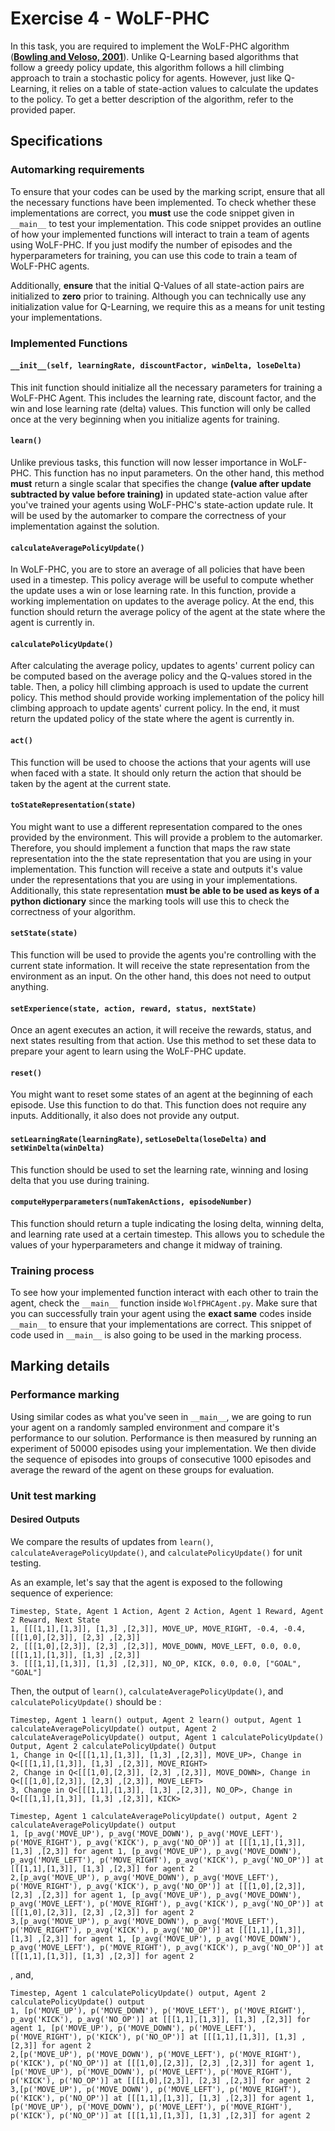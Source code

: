 # Exercise 4  - WoLF-PHC

In this task, you are required to implement the WoLF-PHC algorithm ([**Bowling and Veloso, 2001**](http://www.cs.cmu.edu/~mmv/papers/01ijcai-mike.pdf)). Unlike Q-Learning based algorithms that follow a greedy policy update, this algorithm follows a hill climbing approach to train a stochastic policy for agents. However, just like Q-Learning, it relies on a table of state-action values to calculate the updates to the policy. To get a better description of the algorithm, refer to the provided paper.

## Specifications
### Automarking requirements
To ensure that your codes can be used by the marking script, ensure that all the necessary functions have been implemented. To check whether these implementations are correct, you **must** use the code snippet given in `__main__` to test your implementation. This code snippet provides an outline of how your implemented functions will interact to train a team of agents using WoLF-PHC. If you just modify the number of episodes and the hyperparameters for training, you can use this code to train a team of WoLF-PHC agents.

Additionally, **ensure** that the initial Q-Values of all state-action pairs are initialized to **zero** prior to training. Although you can technically use any initialization value for Q-Learning, we require this as a means for unit testing your implementations.

### Implemented Functions
#### `__init__(self, learningRate, discountFactor, winDelta, loseDelta)`
This init function should initialize all the necessary parameters for training a WoLF-PHC Agent. This includes the learning rate, discount factor, and the win and lose learning rate (delta) values. This function will only be called once at the very beginning when you initialize agents for training.

#### `learn()`
Unlike previous tasks, this function will now lesser importance in WoLF-PHC. This function has no input parameters. On the other hand, this method **must** return a single scalar that specifies the change **(value after update subtracted by value before training)** in updated state-action value after you've trained your agents using WoLF-PHC's state-action update rule. It will be used by the automarker to compare the correctness of your implementation against the solution.

#### `calculateAveragePolicyUpdate()`
In WoLF-PHC, you are to store an average of all policies that have been used in a timestep. This policy average will be useful to compute whether the update uses a win or lose learning rate. In this function, provide a working implementation on updates to the average policy. At the end, this function should return the average policy of the agent at the state where the agent is currently in.

#### `calculatePolicyUpdate()`
After calculating the average policy, updates to agents' current policy can be computed based on the average policy and the Q-values stored in the table. Then, a policy hill climbing approach is used to update the current policy. This method should provide working implementation of the policy hill climbing approach to update agents' current policy. In the end, it must return the updated policy of the state where the agent is currently in.

#### `act()`
This function will be used to choose the actions that your agents will use when faced with a state. It should only return the action that should be taken by the agent at the current state.

#### `toStateRepresentation(state)`
You might want to use a different representation compared to the ones provided by the environment. This will provide a problem to the automarker. Therefore, you should implement a function that maps the raw state representation into the the state representation that you are using in your implementation. This function will receive a state and outputs it's value under the representations that you are using in your implementations. Additionally, this state representation **must be able to be used as keys of a python dictionary** since the marking tools will use this to check the correctness of your algorithm.

#### `setState(state)`
This function will be used to provide the agents you're controlling with the current state information. It will receive the state representation from the environment as an input. On the other hand, this does not need to output anything.

#### `setExperience(state, action, reward, status, nextState)`
Once an agent executes an action, it will receive the rewards, status, and next states resulting from that action. Use this method to set these data to prepare your agent to learn using the WoLF-PHC update.

#### `reset()`
You might want to reset some states of an agent at the beginning of each episode. Use this function to do that. This function does not require any inputs. Additionally, it also does not provide any output.

#### `setLearningRate(learningRate)`, `setLoseDelta(loseDelta)` and `setWinDelta(winDelta)`
This function should be used to set the learning rate, winning and losing delta that you use during training. 

#### `computeHyperparameters(numTakenActions, episodeNumber)`
This function should return a tuple indicating the losing delta, winning delta, and learning rate used at a certain timestep. This allows you to schedule the values of your hyperparameters and change it midway of training.

### Training process
To see how your implemented function interact with each other to train the agent, check the `__main__` function inside `WolfPHCAgent.py`. Make sure that you can successfully train your agent using the **exact same** codes inside `__main__` to ensure that your implementations are correct. This snippet of code used in `__main__` is also going to be used in the marking process.

## Marking details
### Performance marking
Using similar codes as what you've seen in `__main__`, we are going to run your agent on a randomly sampled environment and compare it's performance to our solution. Performance is then measured by running an experiment of 50000 episodes using your implementation. We then divide the sequence of episodes into groups of consecutive 1000 episodes and average the reward of the agent on these groups for evaluation. 

### Unit test marking
#### Desired Outputs
We compare the results of updates from `learn()`, `calculateAveragePolicyUpdate()`, and `calculatePolicyUpdate()` for unit testing.

As an example, let's say that the agent is exposed to the following sequence of experience:
```
Timestep, State, Agent 1 Action, Agent 2 Action, Agent 1 Reward, Agent 2 Reward, Next State
1, [[[1,1],[1,3]], [1,3] ,[2,3]], MOVE_UP, MOVE_RIGHT, -0.4, -0.4, [[[1,0],[2,3]], [2,3] ,[2,3]]
2, [[[1,0],[2,3]], [2,3] ,[2,3]], MOVE_DOWN, MOVE_LEFT, 0.0, 0.0, [[[1,1],[1,3]], [1,3] ,[2,3]]
3. [[[1,1],[1,3]], [1,3] ,[2,3]], NO_OP, KICK, 0.0, 0.0, ["GOAL", "GOAL"]
```

Then, the output of `learn()`, `calculateAveragePolicyUpdate()`, and `calculatePolicyUpdate()` should be :
```
Timestep, Agent 1 learn() output, Agent 2 learn() output, Agent 1 calculateAveragePolicyUpdate() output, Agent 2 calculateAveragePolicyUpdate() output, Agent 1 calculatePolicyUpdate() Output, Agent 2 calculatePolicyUpdate() Output
1, Change in Q<[[[1,1],[1,3]], [1,3] ,[2,3]], MOVE_UP>, Change in Q<[[[1,1],[1,3]], [1,3] ,[2,3]], MOVE_RIGHT> 
2, Change in Q<[[[1,0],[2,3]], [2,3] ,[2,3]], MOVE_DOWN>, Change in Q<[[[1,0],[2,3]], [2,3] ,[2,3]], MOVE_LEFT> 
3, Change in Q<[[[1,1],[1,3]], [1,3] ,[2,3]], NO_OP>, Change in Q<[[[1,1],[1,3]], [1,3] ,[2,3]], KICK> 
```

```
Timestep, Agent 1 calculateAveragePolicyUpdate() output, Agent 2 calculateAveragePolicyUpdate() output
1, [p_avg('MOVE_UP'), p_avg('MOVE_DOWN'), p_avg('MOVE_LEFT'), p('MOVE_RIGHT'), p_avg('KICK'), p_avg('NO_OP')] at [[[1,1],[1,3]], [1,3] ,[2,3]] for agent 1, [p_avg('MOVE_UP'), p_avg('MOVE_DOWN'), p_avg('MOVE_LEFT'), p('MOVE_RIGHT'), p_avg('KICK'), p_avg('NO_OP')] at [[[1,1],[1,3]], [1,3] ,[2,3]] for agent 2
2,[p_avg('MOVE_UP'), p_avg('MOVE_DOWN'), p_avg('MOVE_LEFT'), p('MOVE_RIGHT'), p_avg('KICK'), p_avg('NO_OP')] at [[[1,0],[2,3]], [2,3] ,[2,3]] for agent 1, [p_avg('MOVE_UP'), p_avg('MOVE_DOWN'), p_avg('MOVE_LEFT'), p('MOVE_RIGHT'), p_avg('KICK'), p_avg('NO_OP')] at [[[1,0],[2,3]], [2,3] ,[2,3]] for agent 2
3,[p_avg('MOVE_UP'), p_avg('MOVE_DOWN'), p_avg('MOVE_LEFT'), p('MOVE_RIGHT'), p_avg('KICK'), p_avg('NO_OP')] at [[[1,1],[1,3]], [1,3] ,[2,3]] for agent 1, [p_avg('MOVE_UP'), p_avg('MOVE_DOWN'), p_avg('MOVE_LEFT'), p('MOVE_RIGHT'), p_avg('KICK'), p_avg('NO_OP')] at [[[1,1],[1,3]], [1,3] ,[2,3]] for agent 2
```
, and,
```
Timestep, Agent 1 calculatePolicyUpdate() output, Agent 2 calculatePolicyUpdate() output
1, [p('MOVE_UP'), p('MOVE_DOWN'), p('MOVE_LEFT'), p('MOVE_RIGHT'), p_avg('KICK'), p_avg('NO_OP')] at [[[1,1],[1,3]], [1,3] ,[2,3]] for agent 1, [p('MOVE_UP'), p('MOVE_DOWN'), p('MOVE_LEFT'), p('MOVE_RIGHT'), p('KICK'), p('NO_OP')] at [[[1,1],[1,3]], [1,3] ,[2,3]] for agent 2
2,[p('MOVE_UP'), p('MOVE_DOWN'), p('MOVE_LEFT'), p('MOVE_RIGHT'), p('KICK'), p('NO_OP')] at [[[1,0],[2,3]], [2,3] ,[2,3]] for agent 1, [p('MOVE_UP'), p('MOVE_DOWN'), p('MOVE_LEFT'), p('MOVE_RIGHT'), p('KICK'), p('NO_OP')] at [[[1,0],[2,3]], [2,3] ,[2,3]] for agent 2
3,[p('MOVE_UP'), p('MOVE_DOWN'), p('MOVE_LEFT'), p('MOVE_RIGHT'), p('KICK'), p('NO_OP')] at [[[1,1],[1,3]], [1,3] ,[2,3]] for agent 1, [p('MOVE_UP'), p('MOVE_DOWN'), p('MOVE_LEFT'), p('MOVE_RIGHT'), p('KICK'), p('NO_OP')] at [[[1,1],[1,3]], [1,3] ,[2,3]] for agent 2
```

